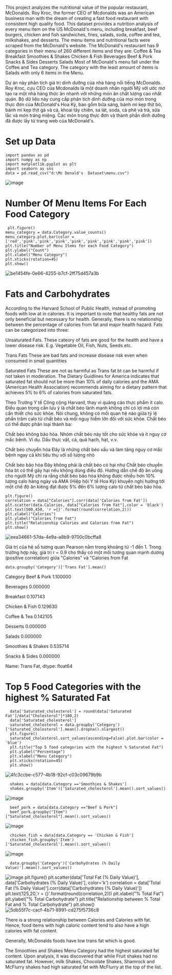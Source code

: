 This project analyzes the nutritional value of the popular restaurant, McDonalds. Roy Kroc, the former CEO of Mcdonalds was an American business man with the dream of creating a fast food restaurant with consistent high quality food. This dataset provides a nutrition analysis of every menu item on the US McDonald's menu, including breakfast, beef burgers, chicken and fish sandwiches, fries, salads, soda, coffee and tea, milkshakes, and desserts. The menu items and nutritional facts were scraped from the McDonald's website.
The McDonald's restaurant has 9 categories in their menu of 260 different items and they are:
Coffee & Tea Breakfast Smoothies & Shakes Chicken & Fish Beverages Beef & Pork Snacks & Sides Desserts Salads Most of McDonald's menu fall under the Coffee and Tea category. The category with the least amount of items is Salads with only 6 items in the Menu.

Dự án này phân tích giá trị dinh dưỡng của nhà hàng nổi tiếng McDonalds. Roy Kroc, cựu CEO của Mcdonalds là một doanh nhân người Mỹ với ước mơ tạo ra một nhà hàng thức ăn nhanh với những món ăn chất lượng cao nhất quán. Bộ dữ liệu này cung cấp phân tích dinh dưỡng của mọi món trong thực đơn của McDonald's Hoa Kỳ, bao gồm bữa sáng, bánh mì kẹp thịt bò, bánh mì kẹp thịt gà và cá, khoai tây chiên, sa lát, soda, cà phê và trà, sữa lắc và món tráng miệng. Các món trong thực đơn và thành phần dinh dưỡng đã được lấy từ trang web của McDonald's.
# Set up Data
    import pandas as pd
    import numpy as np
    import matplotlib.pyplot as plt
    import seaborn as sns
    data = pd.read_csv("d:\Mc Donald's  Dataset\menu.csv")
![image](https://github.com/IamQuangg/Nutritionalfacts/assets/128073066/2af8b22f-1f22-4082-b3ab-cda76245f618)
# Number Of Menu Items For Each Food Category
     plt.figure()
    menu_category = data.Category.value_counts()
    menu_category.plot.bar(color = ['red','pink','pink','pink','pink','pink','pink','pink','pink'])
    plt.title("Number of Menu Items for each Food Category")
    plt.ylabel("Count")
    plt.xlabel("Menu Category")
    plt.xticks(rotation=45)
    plt.show()
![be1454fe-0e66-4255-b7cf-2ff75d457a3b](https://github.com/IamQuangg/Nutritionalfacts/assets/128073066/cb515f2f-d8bd-4b7f-9c37-04d78bc51fa6)
# Fats and Carbohydrates
According to the Harvard School of Public Health, instead of promoting foods with low at in calories. It is important to note that healthy fats are not only beneficial but necessary for health. Generally, there is no relationship between the percentage of calories from fat and major health hazard. Fats can be categorized into three:

Unsaturated Fats. These cateory of fats are good for the health and have a lower disease risk. E.g. Vegetable Oil, Fish, Nuts, Seeds etc.

Trans Fats These are bad fats and increase disease risk even when consumed in small quantities

Saturated Fats These are not as harmful as Trans fat bt can be harmful if not taken in moderation. The Dietary Guidlines for America indicates that saturated fat should not be more than 10% of daily calories and the AMA (American Health Association) recommends aiming for a dietary pattern that achieves 5% to 6% of calories from saturated fats.

Theo Trường Y tế Công cộng Harvard, thay vì quảng cáo thực phẩm ít calo. Điều quan trọng cần lưu ý là chất béo lành mạnh không chỉ có lợi mà còn cần thiết cho sức khỏe. Nói chung, không có mối quan hệ nào giữa tỷ lệ phần trăm calo từ chất béo và mối nguy hiểm lớn đối với sức khỏe. Chất béo có thể được phân loại thành ba:

Chất béo không bão hòa. Nhóm chất béo này tốt cho sức khỏe và ít nguy cơ mắc bệnh. Ví dụ. Dầu thực vật, cá, quả hạch, hạt, v.v.

Chất béo chuyển hóa Đây là những chất béo xấu và làm tăng nguy cơ mắc bệnh ngay cả khi tiêu thụ với số lượng nhỏ

Chất béo bão hòa Đây không phải là chất béo có hại như Chất béo chuyển hóa bt có thể gây hại nếu không dùng điều độ. Hướng dẫn chế độ ăn uống cho người Mỹ chỉ ra rằng chất béo bão hòa không được nhiều hơn 10% lượng calo hàng ngày và AMA (Hiệp hội Y tế Hoa Kỳ) khuyến nghị hướng tới một chế độ ăn kiêng đạt được 5% đến 6% lượng calo từ chất béo bão hòa.

    plt.figure()
    correlation = data["Calories"].corr(data['Calories from Fat'])
    plt.scatter(data.Calories, data["Calories from Fat"],color = 'black')
    plt.text(500,450, 'r ={}'.format(round(correlation,2)))
    plt.xlabel("Calories")
    plt.ylabel("Calories from Fat")
    plt.title("Relationship Calories and Calories from Fat")
    plt.show()
 ![eea34661-57da-4e9a-a8b9-9700c0bcffa8](https://github.com/IamQuangg/Nutritionalfacts/assets/128073066/92509dd0-6603-4a0c-a06c-2c183b703ba0)

Giá trị của hệ số tương quan Pearson nằm trong khoảng từ -1 đến 1. Trong trường hợp này, giá trị r = 0.9 cho thấy có một mối tương quan mạnh dương (positive correlation) giữa "Calories" và "Calories from Fat

    data.groupby('Category')['Trans Fat'].mean() 
 Category
Beef & Pork           1.100000

Beverages             0.000000

Breakfast             0.107143

Chicken & Fish        0.129630

Coffee & Tea          0.142105

Desserts              0.000000

Salads                0.000000

Smoothies & Shakes    0.535714

Snacks & Sides        0.000000

Name: Trans Fat, dtype: float64

# Top 5 Food Categories with the highest % Saturated Fat
      data['Saturated_cholesterol'] = round(data['Saturated Fat']/data["Cholesterol"]*100,2)
      data['Saturated_cholesterol']
      saturated_cholesterol = data.groupby('Category')['Saturated_cholesterol'].mean().dropna().nlargest()
      plt.figure()
      saturated_cholesterol.sort_values(ascending=False).plot.bar(color = 'blue')
      plt.title("Top 5 food categories with the highest % Saturated Fat")
      plt.ylabel("Percentage")
      plt.xlabel("Menu Category")
      plt.xticks(rotation=45)
      plt.show()
![4fc3ccbe-c577-4b18-92cf-c03c09679b9b](https://github.com/IamQuangg/Nutritionalfacts/assets/128073066/058b7ee3-118e-471a-9d2f-5226d12a335c)

      shakes = data[data.Category =='Smoothies & Shakes']
      shakes.groupby('Item')['Saturated_cholesterol'].mean().sort_values()
![image](https://github.com/IamQuangg/Nutritionalfacts/assets/128073066/25161232-9b58-49e7-b590-2ddfb2499581)

      beef_pork = data[data.Category =="Beef & Pork"]
      beef_pork.groupby("Item")["Saturated_cholesterol"].mean().sort_values()
 ![image](https://github.com/IamQuangg/Nutritionalfacts/assets/128073066/0760c361-aefd-4691-8079-13b3758f636e)

      chicken_fish = data[data.Category == 'Chicken & Fish']
      chicken_fish.groupby('Item')['Saturated_cholesterol'].mean().sort_values()
 ![image](https://github.com/IamQuangg/Nutritionalfacts/assets/128073066/6ff67823-ab21-4e21-af22-c93a194f9fe3)

      data.groupby('Category')['Carbohydrates (% Daily Value)'].mean().sort_values()
 ![image](https://github.com/IamQuangg/Nutritionalfacts/assets/128073066/062d125e-2531-4521-bb17-20e40bd1535d)
      plt.figure()
      plt.scatter(data['Total Fat (% Daily Value)'], data['Carbohydrates (% Daily Value)'], color='k')
      correlation = data['Total Fat (% Daily Value)'].corr(data['Carbohydrates (% Daily Value)'])
      plt.text(125,20,'r = {}'.format(round(correlation,2)))
      plt.xlabel("% Total Fat")
      plt.ylabel("% Total Carbohydrate")
      plt.title("Relationship between % Total Fat and % Total Carbohydrate")
      plt.show()
![5db55f7c-cacf-4b71-8991-cd275f5736c8](https://github.com/IamQuangg/Nutritionalfacts/assets/128073066/2acba6f8-6262-4902-b00d-98f1f72b1180) 

There is a strong relationship between Calories and Calories with fat. Hence, food items with high caloric content tend to also have a high calories with fat content.

Generally, McDonalds foods have low trans fat which is good.

The Smoothies and Shakes Menu Category had the highest saturated fat content. Upon analysis, it was discovered that while Fruit shakes had no saturated fat. However, milk Shakes, Chocolate Shakes, Shamrock and McFlurry shakes had high saturated fat with McFlurry at the top of the list.
